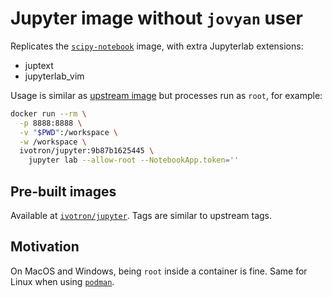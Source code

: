 # Jupyter image without `jovyan` user

Replicates the [`scipy-notebook`][scipy] image, with extra Jupyterlab 
extensions:

- juptext
- jupyterlab_vim

Usage is similar as [upstream image][upstream] but processes run as 
`root`, for example:

```bash
docker run --rm \
  -p 8888:8888 \
  -v "$PWD":/workspace \
  -w /workspace \
  ivotron/jupyter:9b87b1625445 \
    jupyter lab --allow-root --NotebookApp.token=''
```

## Pre-built images

Available at [`ivotron/jupyter`][hub]. Tags are similar to upstream 
tags.

## Motivation

On MacOS and Windows, being `root` inside a container is fine. Same 
for Linux when using [`podman`](https://podman.io).

[scipy]: https://jupyter-docker-stacks.readthedocs.io/en/latest/using/selecting.html#jupyter-scipy-notebook
[upstream]: https://github.com/jupyter/docker-stacks
[hub]: https://hub.docker.com/repository/docker/ivotron/jupyter
